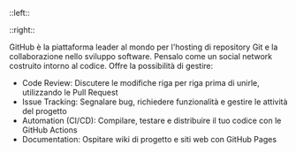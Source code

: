 ::left::
<div class="flex flex-col flex-grow justify-center items-center">
<carbon:logo-github size="80"/>
</div>



::right::
<div class="text-left mt-2">

GitHub è la piattaforma leader al mondo per <Alert>l'hosting di repository Git</Alert> e la <Alert>collaborazione</Alert> nello sviluppo software.
Pensalo come un social network costruito intorno al codice. Offre la possibilità di gestire:

- <Alert strong>Code Review</Alert>:  Discutere le modifiche riga per riga prima di unirle, utilizzando le <Alert>Pull Request</Alert>
- <Alert strong>Issue Tracking</Alert>: Segnalare bug, richiedere funzionalità e gestire le attività del progetto
- <Alert strong>Automation (CI/CD)</Alert>: Compilare, testare e distribuire il tuo codice con le <Alert>GitHub Actions</Alert>
- <Alert strong>Documentation</Alert>: Ospitare wiki di progetto e siti web con <Alert>GitHub Pages</Alert>
</div>

